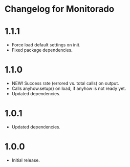 # Changelog for Monitorado

1.1.1
=====
* Force load default settings on init.
* Fixed package dependencies.

1.1.0
=====
* NEW! Success rate (errored vs. total calls) on output.
* Calls anyhow.setup() on load, if anyhow is not ready yet.
* Updated dependencies.

1.0.1
=====
* Updated dependencies.

1.0.0
=====
* Initial release.
